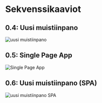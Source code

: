 # Sekvenssikaaviot

## 0.4: Uusi muistiinpano
![uusi muistiinpano](https://github.com/samilait/Fullstack-kurssi/tree/main/osa0/sekvenssi1.png)

## 0.5: Single Page App
![Single Page App](https://github.com/samilait/Fullstack-kurssi/tree/main/osa0/sekvenssi2.png)

## 0.6: Uusi muistiinpano (SPA)
![uusi muistiinpano SPA](https://github.com/samilait/Fullstack-kurssi/tree/main/osa0/sekvenssi3.png)